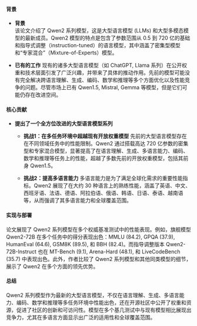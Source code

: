 #### 背景
- **背景**       
    该论文介绍了 Qwen2 系列模型，这是大型语言模型 (LLMs) 和大型多模态模型的最新成员。Qwen2 模型的特点是包含了参数范围从 0.5 到 720 亿的基础和指导式调整（instruction-tuned）的语言模型，其中涵盖了密集型模型和“专家混合”（Mixture-of-Experts）模型。

- **已有的工作**
    现有的诸多大型语言模型（如 ChatGPT, Llama 系列）在公开权重和技术层面引发了广泛兴趣，并带来了具体的推动作用。先前的模型可能没有完全解决跨语言理解、生成、编码、数学和推理等多个方面优化以及性能竞争的问题。尽管市场上已有 Qwen1.5, Mistral, Gemma 等模型，但是它们可能仍存在改进空间。

#### 核心贡献
- **提出了一个全方位改进的大型语言模型系列**
    - **挑战1：在多任务环境中超越现有开放权重模型**
        先前的大型语言模型存在在不同领域任务中的性能限制。Qwen2 通过搭载高达 720 亿参数的密集型和专家混合模型，显著提高了在语言理解、生成、多语言能力、编码、数学和推理等任务上的性能，超越了多数先前的开放权重模型，包括其前身 Qwen1.5。

    - **挑战2：提高多语言能力**
        多语言能力是为了满足全球化需求的重要性能指标。Qwen2 展现了在大约 30 种语言上的熟练性能，涵盖了英语、中文、西班牙语、法语、德语、阿拉伯语、俄语、韩语、日语、泰语、越南语等，从而强调了其多语言能力和全球覆盖范围。

#### 实现与部署
论文展现了 Qwen2 系列模型在多个权威基准测试中的性能表现。例如，旗舰模型 Qwen2-72B 在多个任务中的得分表现出色：MMLU (84.2), GPQA (37.9), HumanEval (64.6), GSM8K (89.5), 和 BBH (82.4)。而指导调整版本 Qwen2-72B-Instruct 也在 MT-Bench (9.1), Arena-Hard (48.1), 和 LiveCodeBench (35.7) 中表现出色。此外，作者比较了 Qwen2 系列模型和其他同类模型的细节，展示了 Qwen2 在多个方面的领先优势。

#### 总结
Qwen2 系列模型作为最新的大型语言模型，不仅在语言理解、生成、多语言能力、编码、数学和推理等多任务环境中性能出色，还在开源社区中公开了权重和资源，促进了社区的创新和可访问性。模型在多个基几测试中与现有模型相比展现出竞争力，尤其在多语言方面显示出广泛的适用性和全球覆盖范围。